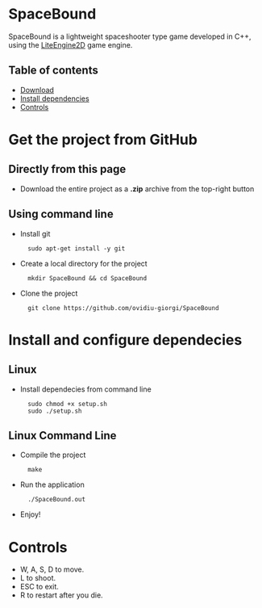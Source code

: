 SpaceBound
============

SpaceBound is a lightweight spaceshooter type game developed in C++, using the [LiteEngine2D](https://github.com/maritim/LiteEngine2D) game engine.

## Table of contents

* [Download](#get-the-project-from-github)
* [Install dependencies](#install-and-configure-dependecies)
* [Controls](#controls)

Get the project from GitHub
===========================

Directly from this page
-----------------------

* Download the entire project as a **.zip** archive from the top-right button

Using command line
------------------

* Install git 

        sudo apt-get install -y git

* Create a local directory for the project

        mkdir SpaceBound && cd SpaceBound
    
* Clone the project

        git clone https://github.com/ovidiu-giorgi/SpaceBound 

Install and configure dependecies
=================================

Linux
--------------------------

* Install dependecies from command line

        sudo chmod +x setup.sh
        sudo ./setup.sh

Linux Command Line
----------------------

* Compile the project

        make
        
* Run the application

        ./SpaceBound.out

* Enjoy!

Controls
========

* W, A, S, D to move.
* L to shoot.
* ESC to exit.
* R to restart after you die.